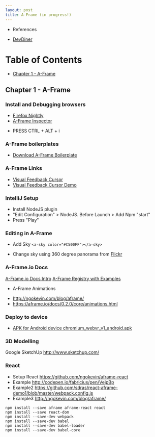 ```yaml
---
layout: post
title: A-Frame (in progress!)
---
```


* References
- [DevDiner](https://devdiner.com/guides/virtual-reality-using-javascript-webvr)

# Table of Contents
  * [Chapter 1 - A-Frame](#chapter-1)

## Chapter 1 - A-Frame <a id="chapter-1"></a>

### Install and Debugging browsers
* [Firefox Nightly](https://nightly.mozilla.org/)
* [A-Frame Inspector](https://github.com/aframevr/aframe-inspector)
- PRESS CTRL + ALT + i

### A-Frame boilerplates
- [Download A-Frame Boilerplate](https://github.com/aframevr/aframe-boilerplate/archive/master.zip)

### A-Frame Links
- [Visual Feedback Cursor](https://aframe.io/docs/0.3.0/components/cursor.html#events)
- [Visual Feedback Cursor Demo](http://codepen.io/anon/pen/dpmpJP)

### IntelliJ Setup
- Install NodeJS plugin
- "Edit Configuration" > NodeJS. Before Launch > Add Npm "start"
- Press "Play"

### Editing in A-Frame
* Add Sky
`<a-sky color="#C500FF"></a-sky>`
- Change sky using 360 degree panorama from [Flickr](https://www.flickr.com/search/?text=equirectangular&license=4%2C5%2C9%2C10)

### A-Frame.io Docs
[A-Frame.io Docs Intro](https://aframe.io/docs/0.3.0/introduction/)
[A-Frame Registry with Examples](https://aframe.io/aframe-registry/)
* A-Frame Animations
- http://ngokevin.com/blog/aframe/
- https://aframe.io/docs/0.2.0/core/animations.html

### Deploy to device
- [APK for Android device chromium_webvr_v1_android.apk](https://drive.google.com/drive/folders/0BzudLt22BqGRbW9WTHMtOWMzNjQ)

### 3D Modelling
Google SketchUp http://www.sketchup.com/

### React

* Setup React https://github.com/ngokevin/aframe-react
* Example http://codepen.io/fabricius/pen/VejpBp
* Example2 https://github.com/sdras/react-aframe-demo1/blob/master/webpack.config.js
* Example3 http://ngokevin.com/blog/aframe/

```
npm install --save aframe aframe-react react
npm install --save react-dom
npm install --save-dev webpack  
npm install --save-dev babel  
npm install --save-dev babel-loader 
npm install --save-dev babel-core
```
